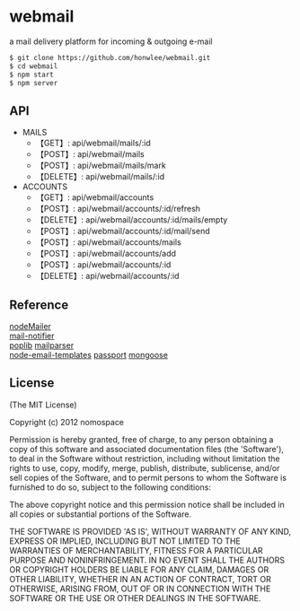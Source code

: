 webmail
========

a mail delivery platform for incoming & outgoing e-mail


```sh  
$ git clone https://github.com/honwlee/webmail.git 
$ cd webmail  
$ npm start
$ npm server  
```  
## API
* MAILS
  * 【GET】: api/webmail/mails/:id
  * 【POST】: api/webmail/mails
  * 【POST】: api/webmail/mails/mark
  * 【DELETE】: api/webmail/mails/:id
* ACCOUNTS
  * 【GET】: api/webmail/accounts
  * 【POST】: api/webmail/accounts/:id/refresh
  * 【DELETE】: api/webmail/accounts/:id/mails/empty
  * 【POST】: api/webmail/accounts/:id/mail/send
  * 【POST】: api/webmail/accounts/mails
  * 【POST】: api/webmail/accounts/add
  * 【POST】: api/webmail/accounts/:id
  * 【DELETE】: api/webmail/accounts/:id

## Reference
[nodeMailer](https://github.com/andris9/Nodemailer)  
[mail-notifier](https://github.com/jcreigno/nodejs-mail-notifier.git)  
[poplib](https://github.com/ditesh/node-poplib.git) 
[mailparser](https://github.com/andris9/mailparser)  
[node-email-templates](https://github.com/niftylettuce/node-email-templates)
[passport](https://github.com/jaredhanson/passport.git)
[mongoose](https://github.com/Automattic/mongoose.git)


## License 

(The MIT License)

Copyright (c) 2012 nomospace

Permission is hereby granted, free of charge, to any person obtaining
a copy of this software and associated documentation files (the
'Software'), to deal in the Software without restriction, including
without limitation the rights to use, copy, modify, merge, publish,
distribute, sublicense, and/or sell copies of the Software, and to
permit persons to whom the Software is furnished to do so, subject to
the following conditions:

The above copyright notice and this permission notice shall be
included in all copies or substantial portions of the Software.

THE SOFTWARE IS PROVIDED 'AS IS', WITHOUT WARRANTY OF ANY KIND,
EXPRESS OR IMPLIED, INCLUDING BUT NOT LIMITED TO THE WARRANTIES OF
MERCHANTABILITY, FITNESS FOR A PARTICULAR PURPOSE AND NONINFRINGEMENT.
IN NO EVENT SHALL THE AUTHORS OR COPYRIGHT HOLDERS BE LIABLE FOR ANY
CLAIM, DAMAGES OR OTHER LIABILITY, WHETHER IN AN ACTION OF CONTRACT,
TORT OR OTHERWISE, ARISING FROM, OUT OF OR IN CONNECTION WITH THE
SOFTWARE OR THE USE OR OTHER DEALINGS IN THE SOFTWARE.
